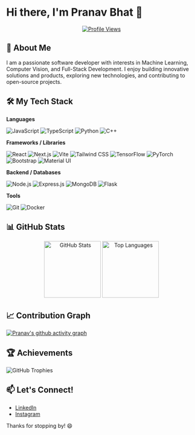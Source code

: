 # Hi there, I'm Pranav Bhat 👋

<p align="center">
  <a href="https://github.com/PranavBhatP">
    <img src="https://komarev.com/ghpvc/?username=PranavBhatP&color=blue&style=flat-square" alt="Profile Views" />
  </a>
</p>

## 🚀 About Me

I am a passionate software developer with interests in Machine Learning, Computer Vision, and Full-Stack Development. I enjoy building innovative solutions and products, exploring new technologies, and contributing to open-source projects.

## 🛠️ My Tech Stack

**Languages**

![JavaScript](https://img.shields.io/badge/-JavaScript-F7DF1E?style=flat&logo=javascript&logoColor=white)
![TypeScript](https://img.shields.io/badge/-TypeScript-007ACC?style=flat&logo=typescript&logoColor=white)
![Python](https://img.shields.io/badge/-Python-3776AB?style=flat&logo=python&logoColor=white)
![C++](https://img.shields.io/badge/-C++-00599C?style=flat&logo=cplusplus&logoColor=white)

**Frameworks / Libraries**

![React](https://img.shields.io/badge/-React-61DAFB?style=flat&logo=react&logoColor=white)
![Next.js](https://img.shields.io/badge/-Next.js-000000?style=flat&logo=nextdotjs&logoColor=white)
![Vite](https://img.shields.io/badge/-Vite-646CFF?style=flat&logo=vite&logoColor=white)
![Tailwind CSS](https://img.shields.io/badge/-Tailwind%20CSS-06B6D4?style=flat&logo=tailwindcss&logoColor=white)
![TensorFlow](https://img.shields.io/badge/-TensorFlow-FF6F00?style=flat&logo=tensorflow&logoColor=white)
![PyTorch](https://img.shields.io/badge/-PyTorch-EE4C2C?style=flat&logo=pytorch&logoColor=white)
![Bootstrap](https://img.shields.io/badge/-Bootstrap-7952B3?style=flat&logo=bootstrap&logoColor=white)
![Material UI](https://img.shields.io/badge/-Material%20UI-0081CB?style=flat&logo=mui&logoColor=white)

**Backend / Databases**

![Node.js](https://img.shields.io/badge/-Node.js-339933?style=flat&logo=nodedotjs&logoColor=white)
![Express.js](https://img.shields.io/badge/-Express.js-000000?style=flat&logo=express&logoColor=white)
![MongoDB](https://img.shields.io/badge/-MongoDB-47A248?style=flat&logo=mongodb&logoColor=white)
![Flask](https://img.shields.io/badge/-Flask-000000?style=flat&logo=flask&logoColor=white)

**Tools**

![Git](https://img.shields.io/badge/-Git-F05032?style=flat&logo=git&logoColor=white)
![Docker](https://img.shields.io/badge/-Docker-2496ED?style=flat&logo=docker&logoColor=white)

## 📊 GitHub Stats

<div align="center">
  <img src="https://github-readme-stats.vercel.app/api?username=PranavBhatP&show_icons=true&theme=radical" alt="GitHub Stats" height="150" />
  <img src="https://github-readme-stats.vercel.app/api/top-langs/?username=PranavBhatP&layout=compact&theme=radical" alt="Top Languages" height="150" />
</div>

## 📈 Contribution Graph

[![Pranav's github activity graph](https://github-readme-activity-graph.vercel.app/graph?username=PranavBhatP)](https://github.com/ashutosh00710/github-readme-activity-graph)

## 🏆 Achievements

![GitHub Trophies](https://github-profile-trophy.vercel.app/?username=PranavBhatP&theme=onedark&row=1&column=7)

## 📫 Let's Connect!

- [LinkedIn](https://www.linkedin.com/in/pranav-bhat-966003195/)
- [Instagram](https://www.instagram.com/_pranav35_/)

Thanks for stopping by! 😄
